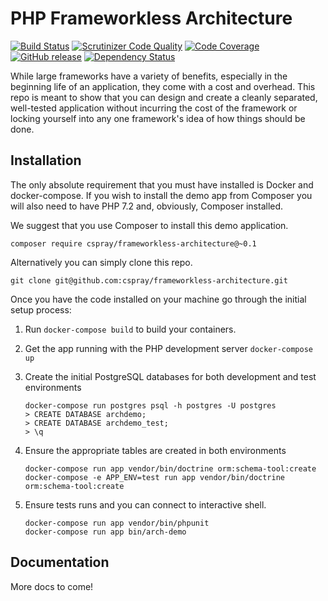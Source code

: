 # PHP Frameworkless Architecture

[![Build Status](https://travis-ci.org/cspray/frameworkless-architecture.svg?branch=master)](https://travis-ci.org/cspray/frameworkless-architecture)
[![Scrutinizer Code Quality](https://scrutinizer-ci.com/g/cspray/frameworkless-architecture/badges/quality-score.png?b=master)](https://scrutinizer-ci.com/g/cspray/frameworkless-architecture/?branch=master)
[![Code Coverage](https://scrutinizer-ci.com/g/cspray/frameworkless-architecture/badges/coverage.png?b=master)](https://scrutinizer-ci.com/g/cspray/frameworkless-architecture/?branch=master)
[![GitHub release](https://img.shields.io/github/release/frameworkless-architecture/core.svg?style=flat-square)](https://github.com/cspray/frameworkless-architecture/releases/latest)
[![Dependency Status](https://www.versioneye.com/user/projects/5a8b0a820fb24f0a2d3fa03e/badge.svg?style=flat-square)](https://www.versioneye.com/user/projects/5a8b0a820fb24f0a2d3fa03e)

While large frameworks have a variety of benefits, especially in the beginning 
life of an application, they come with a cost and overhead. This repo is
meant to show that you can design and create a cleanly separated, well-tested 
application without incurring the cost of the framework or locking yourself into 
any one framework's idea of how things should be done.

## Installation

The only absolute requirement that you must have installed is Docker and 
docker-compose. If you wish to install the demo app from Composer you will 
also need to have PHP 7.2 and, obviously, Composer installed.

We suggest that you use Composer to install this demo application.

```
composer require cspray/frameworkless-architecture@~0.1
```

Alternatively you can simply clone this repo.

```
git clone git@github.com:cspray/frameworkless-architecture.git
```

Once you have the code installed on your machine go through the initial setup 
process:

1. Run `docker-compose build` to build your containers.
2. Get the app running with the PHP development server `docker-compose up`
3. Create the initial PostgreSQL databases for both development and test environments
    
    ```
    docker-compose run postgres psql -h postgres -U postgres
    > CREATE DATABASE archdemo;
    > CREATE DATABASE archdemo_test;
    > \q
    ```
    
4. Ensure the appropriate tables are created in both environments

    ```
    docker-compose run app vendor/bin/doctrine orm:schema-tool:create
    docker-compose -e APP_ENV=test run app vendor/bin/doctrine orm:schema-tool:create
    ```

5. Ensure tests runs and you can connect to interactive shell.

    ```$xslt
    docker-compose run app vendor/bin/phpunit
    docker-compose run app bin/arch-demo
    ```
## Documentation

More docs to come!